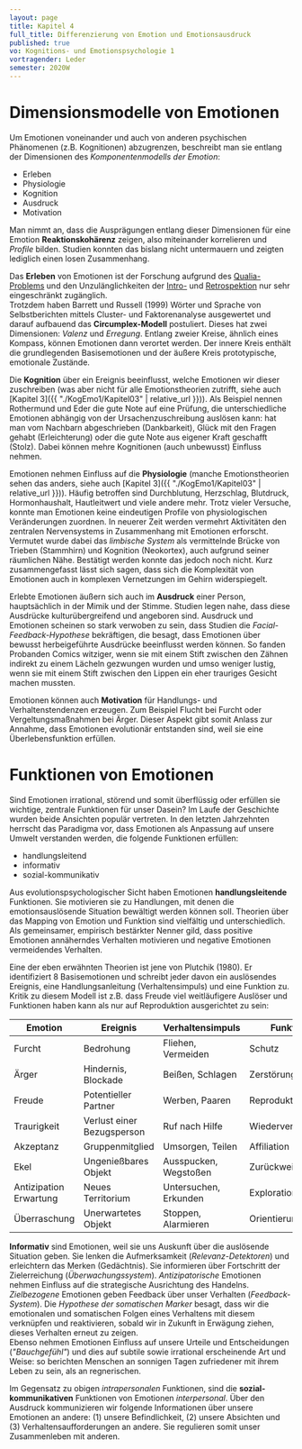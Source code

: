 ```yaml
---
layout: page
title: Kapitel 4
full_title: Differenzierung von Emotion und Emotionsausdruck
published: true
vo: Kognitions- und Emotionspsychologie 1
vortragender: Leder
semester: 2020W
---
```


# Dimensionsmodelle von Emotionen

Um Emotionen voneinander und auch von anderen psychischen Phänomenen (z.B. Kognitionen) abzugrenzen, beschreibt man sie entlang der Dimensionen des _Komponentenmodells der Emotion_:
* Erleben
* Physiologie
* Kognition
* Ausdruck
* Motivation

Man nimmt an, dass die Ausprägungen entlang dieser Dimensionen für eine Emotion **Reaktionskohärenz** zeigen, also miteinander korrelieren und _Profile_ bilden. Studien konnten das bislang nicht untermauern und zeigten lediglich einen losen Zusammenhang.

Das **Erleben** von Emotionen ist der Forschung aufgrund des [Qualia-Problems](https://de.wikipedia.org/wiki/Qualia#Das_R%C3%A4tsel_der_Qualia) und den Unzulänglichkeiten der [Intro-](https://en.wikipedia.org/wiki/Introspection_illusion) und [Retrospektion](https://dorsch.hogrefe.com/stichwort/rueckschaufehler) nur sehr eingeschränkt zugänglich.\
Trotzdem haben Barrett und Russell (1999) Wörter und Sprache von Selbstberichten mittels Cluster- und Faktorenanalyse ausgewertet und darauf aufbauend das **Circumplex-Modell** postuliert. Dieses hat zwei Dimensionen: _Valenz_ und _Erregung_. Entlang zweier Kreise, ähnlich eines Kompass, können Emotionen dann verortet werden. Der innere Kreis enthält die grundlegenden Basisemotionen und der äußere Kreis prototypische, emotionale Zustände.

Die **Kognition** über ein Ereignis beeinflusst, welche Emotionen wir dieser zuschreiben (was aber nicht für alle Emotionstheorien zutrifft, siehe auch [Kapitel 3]({{ "./KogEmo1/Kapitel03" | relative_url }})). Als Beispiel nennen Rothermund und Eder die gute Note auf eine Prüfung, die unterschiedliche Emotionen abhängig von der Ursachenzuschreibung auslösen kann: hat man vom Nachbarn abgeschrieben (Dankbarkeit), Glück mit den Fragen gehabt (Erleichterung) oder die gute Note aus eigener Kraft geschafft (Stolz). Dabei können mehre Kognitionen (auch unbewusst) Einfluss nehmen.

Emotionen nehmen Einfluss auf die **Physiologie** (manche Emotionstheorien sehen das anders, siehe auch [Kapitel 3]({{ "./KogEmo1/Kapitel03" | relative_url }})). Häufig betroffen sind Durchblutung, Herzschlag, Blutdruck, Hormonhaushalt, Hautleitwert und viele andere mehr. Trotz vieler Versuche, konnte man Emotionen keine eindeutigen Profile von physiologischen Veränderungen zuordnen. In neuerer Zeit werden vermehrt Aktivitäten den zentralen Nervensystems in Zusammenhang mit Emotionen erforscht. Vermutet wurde dabei das _limbische System_ als vermittelnde Brücke von Trieben (Stammhirn) und Kognition (Neokortex), auch aufgrund seiner räumlichen Nähe. Bestätigt werden konnte das jedoch noch nicht. Kurz zusammengefasst lässt sich sagen, dass sich die Komplexität von Emotionen auch in komplexen Vernetzungen im Gehirn widerspiegelt.

Erlebte Emotionen äußern sich auch im **Ausdruck** einer Person, hauptsächlich in der Mimik und der Stimme. Studien legen nahe, dass diese Ausdrücke kulturübergreifend und angeboren sind. Ausdruck und Emotionen scheinen so stark verwoben zu sein, dass Studien die _Facial-Feedback-Hypothese_ bekräftigen, die besagt, dass Emotionen über bewusst herbeigeführte Ausdrücke beeinflusst werden können. So fanden Probanden Comics witziger, wenn sie mit einem Stift zwischen den Zähnen indirekt zu einem Lächeln gezwungen wurden und umso weniger lustig, wenn sie mit einem Stift zwischen den Lippen ein eher trauriges Gesicht machen mussten.

Emotionen können auch **Motivation** für Handlungs- und Verhaltenstendenzen erzeugen. Zum Beispiel Flucht bei Furcht oder Vergeltungsmaßnahmen bei Ärger. Dieser Aspekt gibt somit Anlass zur Annahme, dass Emotionen evolutionär entstanden sind, weil sie eine Überlebensfunktion erfüllen.

# Funktionen von Emotionen

Sind Emotionen irrational, störend und somit überflüssig oder erfüllen sie wichtige, zentrale Funktionen für unser Dasein? Im Laufe der Geschichte wurden beide Ansichten populär vertreten. In den letzten Jahrzehnten herrscht das Paradigma vor, dass Emotionen als Anpassung auf unsere Umwelt verstanden werden, die folgende Funktionen erfüllen:
* handlungsleitend
* informativ
* sozial-kommunikativ

Aus evolutionspsychologischer Sicht haben Emotionen **handlungsleitende** Funktionen. Sie motivieren sie zu Handlungen, mit denen die emotionsauslösende Situation bewältigt werden können soll. Theorien über das Mapping von Emotion und Funktion sind vielfältig und unterschiedlich. Als gemeinsamer, empirisch bestärkter Nenner gild, dass positive Emotionen annäherndes Verhalten motivieren und negative Emotionen vermeidendes Verhalten.

Eine der eben erwähnten Theorien ist jene von Plutchik (1980). Er identifiziert 8 Basisemotionen und schreibt jeder davon ein auslösendes Ereignis, eine Handlungsanleitung (Verhaltensimpuls) und eine Funktion zu. Kritik zu diesem Modell ist z.B. dass Freude viel weitläufigere Auslöser und Funktionen haben kann als nur auf Reproduktion ausgerichtet zu sein:

| Emotion                | Ereignis                   | Verhaltensimpuls      | Funktion          |
| ---------------------- | -------------------------- | --------------------- | ----------------- |
| Furcht                 | Bedrohung                  | Fliehen, Vermeiden    | Schutz            |
| Ärger                  | Hindernis, Blockade        | Beißen, Schlagen      | Zerstörung        |
| Freude                 | Potentieller Partner       | Werben, Paaren        | Reproduktion      |
| Traurigkeit            | Verlust einer Bezugsperson | Ruf nach Hilfe        | Wiedervereinigung |
| Akzeptanz              | Gruppenmitglied            | Umsorgen, Teilen      | Affiliation       |
| Ekel                   | Ungenießbares Objekt       | Ausspucken, Wegstoßen | Zurückweisung     |
| Antizipation<br>Erwartung | Neues Territorium          | Untersuchen, Erkunden | Exploration       |
| Überraschung           | Unerwartetes Objekt        | Stoppen, Alarmieren   | Orientierung      |

**Informativ** sind Emotionen, weil sie uns Auskunft über die auslösende Situation geben. Sie lenken die Aufmerksamkeit (_Relevanz-Detektoren_) und erleichtern das Merken (Gedächtnis). Sie informieren über Fortschritt der Zielerreichung (_Überwachungssystem_). _Antizipatorische_ Emotionen nehmen Einfluss auf die strategische Ausrichtung des Handelns. _Zielbezogene_ Emotionen geben Feedback über unser Verhalten (_Feedback-System_). Die _Hypothese der somatischen Marker_ besagt, dass wir die emotionalen und somatischen Folgen eines Verhaltens mit diesem verknüpfen und reaktivieren, sobald wir in Zukunft in Erwägung ziehen, dieses Verhalten erneut zu zeigen.\
Ebenso nehmen Emotionen Einfluss auf unsere Urteile und Entscheidungen (_"Bauchgefühl"_) und dies auf subtile sowie irrational erscheinende Art und Weise: so berichten Menschen an sonnigen Tagen zufriedener mit ihrem Leben zu sein, als an regnerischen.

Im Gegensatz zu obigen _intrapersonalen_ Funktionen, sind die **sozial-kommunikativen** Funktionen von Emotionen _interpersonal_. Über den Ausdruck kommunizieren wir folgende Informationen über unsere Emotionen an andere: (1) unsere Befindlichkeit, (2) unsere Absichten und (3) Verhaltensaufforderungen an andere. Sie regulieren somit unser Zusammenleben mit anderen.
